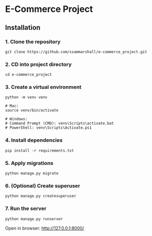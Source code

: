 # **E-Commerce Project**

## **Installation**
### 1. Clone the repository
```
git clone https://github.com/ssammarshall/e-commerce_project.git
```
### 2. CD into project directory
```
cd e-commerce_project
```
### 3. Create a virtual environment
```
python -m venv venv

# Mac:
source venv/bin/activate

# Windows:
# Command Prompt (CMD): venv\Scripts\activate.bat
# PowerShell: venv\Scripts\Activate.ps1
```
### 4. Install dependencies
```
pip install -r requirements.txt
```
### 5. Apply migrations
```
python manage.py migrate
```
### 6. (Optional) Create superuser
```
python manage.py createsuperuser
```
### 7. Run the server
```
python manage.py runserver
```
Open in browser: http://127.0.0.1:8000/
